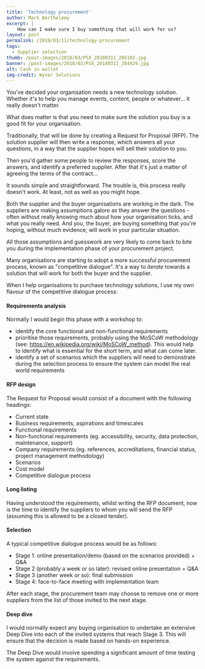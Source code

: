 ```yaml
---
title: 'Technology procurement'
author: Mark Berthelemy
excerpt: |
    How can I make sure I buy something that will work for us?
layout: post
permalink: /2018/03/11/technology-procurement
tags:
  - Supplier selection
thumb: /post-images/2018/03/PSX_20180311_205103.jpg
banner: /post-images/2018/03/PSX_20180311_204929.jpg
alt: Cash in wallet
img-credit: Wyver Solutions
---
```

You've decided your organisation needs a new technology solution. Whether it's to help you manage events, content, people or whatever... it really doesn't matter.

What does matter is that you need to make sure the solution you buy is a good fit for your organisation.

Traditionally, that will be done by creating a Request for Proposal (RFP). The solution supplier will then write a response, which answers all your questions, in a way that the supplier hopes will sell their solution to you.

Then you'd gather some people to review the responses, score the answers, and identify a preferred supplier. After that it's just a matter of agreeing the terms of the contract...

It sounds simple and straightforward. The trouble is, this process really doesn't work. At least, not as well as you might hope.

Both the supplier and the buyer organisations are working in the dark. The suppliers are making assumptions galore as they answer the questions - often without really knowing much about how your organisation ticks, and what you really need. And you, the buyer, are buying something that you're hoping, without much evidence, will work in your particular situation.

All those assumptions and guesswork are very likely to come back to bite you during the implementation phase of your procurement project.

Many organisations are starting to adopt a more successful procurement process, known as "competitive dialogue". It's a way to *iterate* towards a solution that will work for both the buyer and the supplier.

When I help organisations to purchase technology solutions, I use my own flavour of the competitive dialogue process:

#### Requirements analysis

Normally I would begin this phase with a workshop to:

- identify the core functional and non-functional requirements
- prioritise those requirements, probably using the MoSCoW methodology (see: https://en.wikipedia.org/wiki/MoSCoW_method). This would help to identify what is essential for the short term, and what can come later.
- identify a set of scenarios which the suppliers will need to demonstrate during the selection process to ensure the system can model the real world requirements

#### RFP design

The Request for Proposal would consist of a document with the following headings:

- Current state
- Business requirements, aspirations and timescales
- Functional requirements
- Non-functional requirements (eg. accessibility, security, data protection, maintenance, support)
- Company requirements (eg. references, accreditations, financial status, project management methodology)
- Scenarios
- Cost model
- Competitive dialogue process

#### Long listing

Having understood the requirements, whilst writing the RFP document, now is the time to identify the suppliers to whom you will send the RFP (assuming this is allowed to be a closed tender).

#### Selection

A typical competitive dialogue process would be as follows:

- Stage 1: online presentation/demo (based on the scenarios provided) + Q&A
- Stage 2 (probably a week or so later): revised online presentation + Q&A
- Stage 3 (another week or so): final submission
- Stage 4: face-to-face meeting with implementation team

After each stage, the procurement team may choose to remove one or more suppliers from the list of those invited to the next stage.

#### Deep dive

I would normally expect any buying organisation to undertake an extensive Deep Dive into each of the invited systems that reach Stage 3. This will ensure that the decision is made based on hands-on experience.

The Deep Dive would involve spending a significant amount of time testing the system against the requirements.
